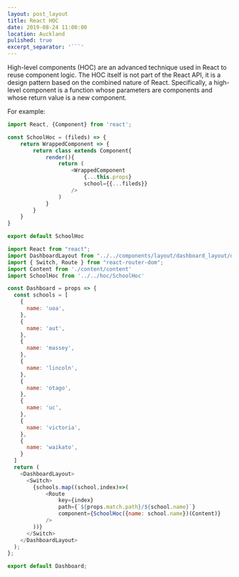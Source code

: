 ```yaml
---
layout: post_layout
title: React HOC
date: 2019-08-24 11:00:00
location: Auckland
pulished: true
excerpt_separator: '```'
---
```


High-level components (HOC) are an advanced technique used in React to reuse component logic. The HOC itself is not part of the React API, it is a design pattern based on the combined nature of React. Specifically, a high-level component is a function whose parameters are components and whose return value is a new component.

For example:

```javascript
import React, {Component} from 'react';

const SchoolHoc = (fileds) => {
    return WrappedComponent => {
        return class extends Component{
            render(){
                return (
                    <WrappedComponent
                        {...this.props}
                        school={{...fileds}}
                    />
                )
            }
        }
    }
}

export default SchoolHoc
```

```javascript
import React from "react";
import DashboardLayout from "../../components/layout/dashboard_layout/dashboard_layout";
import { Switch, Route } from "react-router-dom";
import Content from './content/content'
import SchoolHoc from '../../hoc/SchoolHoc'

const Dashboard = props => {
  const schools = [
    {
      name: 'uoa',
    },
    {
      name: 'aut',
    },
    {
      name: 'massey',
    },
    {
      name: 'lincoln',
    },
    {
      name: 'otago',
    },
    {
      name: 'uc',
    },
    {
      name: 'victoria',
    },
    {
      name: 'waikato',
    }
  ]
  return (
    <DashboardLayout>
      <Switch>
        {schools.map((school,index)=>(
            <Route
                key={index}
                path={`${props.match.path}/${school.name}`}
                component={SchoolHoc({name: school.name})(Content)}
            />
        ))}
      </Switch>
    </DashboardLayout>
  );
};

export default Dashboard;
```
